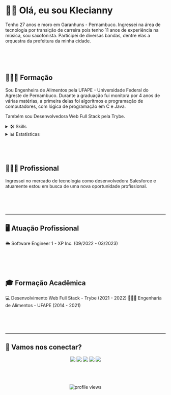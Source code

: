 # 👋🏽 Olá, eu sou Klecianny 

Tenho 27 anos e moro em Garanhuns - Pernambuco. Ingressei na área de tecnologia por transição de carreira pois tenho 11 anos de experiência na música, sou saxofonista. Participei de diversas bandas, dentre elas a orquestra da prefeitura da minha cidade.

<br>
<br>
<br>

## 👩🏽‍🎓 Formação

Sou Engenheira de Alimentos pela UFAPE - Universidade Federal do Agreste de Pernambuco. Durante a graduação fui monitora por 4 anos de várias matérias, a primeira delas foi algoritmos e programação de computadores, com lógica de programação em C e Java.

Também sou Desenvolvedora Web Full Stack pela Trybe.

<details>
<summary>🛠 Skills</summary>
<p>
<div align="center" style="display: inline_block">
<img height="40" width="40" src="https://raw.githubusercontent.com/jmnote/z-icons/master/svg/c.svg"/>
<img height="40" width="40" src="https://cdn.jsdelivr.net/gh/devicons/devicon/icons/java/java-original.svg"/>
<img title="HTML5" alt="HTML" height="40" width="40" src="https://raw.githubusercontent.com/devicons/devicon/master/icons/html5/html5-original.svg">
<img title="CSS3" alt="CSS" height="40" width="40" src="https://raw.githubusercontent.com/devicons/devicon/master/icons/css3/css3-original.svg">
<img title="JavaScript" alt="JavaScript" height="40" width="40" src="https://raw.githubusercontent.com/devicons/devicon/master/icons/javascript/javascript-plain.svg">
<img title="React" alt="React" height="40" width="40" src="https://raw.githubusercontent.com/devicons/devicon/master/icons/react/react-original.svg">
<img title="Redux" alt="redux" height="40" width="40" src="https://raw.githubusercontent.com/devicons/devicon/master/icons/redux/redux-original.svg">
<img title="Jest" alt="Jest" height="40" width="40" src="https://raw.githubusercontent.com/devicons/devicon/master/icons/jest/jest-plain.svg">
<img src="https://testing-library.com/img/logo-large.png" alt="testing-library" width="40" height="40"/>
<img alt="Docker" height="40" width="40" src="https://raw.githubusercontent.com/devicons/devicon/master/icons/docker/docker-original.svg">
<img src="https://cdn.jsdelivr.net/gh/devicons/devicon/icons/mysql/mysql-original.svg" height="40" width="40" />
<img src="https://cdn.jsdelivr.net/gh/devicons/devicon/icons/nodejs/nodejs-original.svg" height="40" width="40" />
<img alt="TypeScript.js" height="40" width="40" src="https://raw.githubusercontent.com/devicons/devicon/master/icons/typescript/typescript-original.svg">
<img src="https://cdn.jsdelivr.net/gh/devicons/devicon/icons/mongodb/mongodb-original.svg" width="40" height="40" />
<img src="https://cdn.jsdelivr.net/gh/devicons/devicon/icons/express/express-original.svg" width="40" height="40" />
<img src="https://cdn.jsdelivr.net/gh/devicons/devicon/icons/mocha/mocha-plain.svg" alt="mocha" height="40" width="40" />
<img src="https://cdn.jsdelivr.net/gh/devicons/devicon/icons/sequelize/sequelize-original.svg" alt="seuelize" height="40" width="40" />
<img src="https://cdn.jsdelivr.net/gh/devicons/devicon/icons/python/python-original.svg" height="40" width="40" />
<img src="https://cdn.jsdelivr.net/gh/devicons/devicon/icons/pytest/pytest-original.svg" height="40" width="40" />
<img src="https://raw.githubusercontent.com/devicons/devicon/master/icons/csharp/csharp-original.svg" alt="csharp" width="40" height="40"/>
<img alt="vercel" height="40px" width="40" src="https://www.svgrepo.com/show/327408/logo-vercel.svg" />
<img alt="heroku" height="40px" width="40" src="https://cdn.jsdelivr.net/gh/devicons/devicon/icons/heroku/heroku-plain.svg" />
<img height="40px" width="40" src="https://cdn.jsdelivr.net/gh/devicons/devicon/icons/trello/trello-plain.svg" />
<img src="https://raw.githubusercontent.com/devicons/devicon/master/icons/linux/linux-original.svg" alt="linux" width="40" height="40" />
<img alt="terminal" height="40px" width="40" src="https://cdn.svgporn.com/logos/terminal.svg" />
<img alt="npm" height="40" width="40" src="https://cdn.jsdelivr.net/gh/devicons/devicon/icons/npm/npm-original-wordmark.svg" />
<img src="https://cdn.jsdelivr.net/gh/devicons/devicon/icons/eslint/eslint-original.svg" alt="eslint" height="40" width="40" />
<img title="Vscode" alt="Vscode" height="40" width="40" src="https://cdn.jsdelivr.net/gh/devicons/devicon/icons/vscode/vscode-original.svg" />
<img src="https://cdn.jsdelivr.net/gh/devicons/devicon/icons/git/git-original.svg" alt="git" height="40" width="40" />
<img title="GitHub" alt="GitHub" height="40" width="40" src="https://cdn.jsdelivr.net/gh/devicons/devicon/icons/github/github-original.svg" />
</div>
</p>
</details>

<details>
<summary>📊 Estatísticas</summary>
<p>
<div align="center">
<a href="https://github.com/Kecbm" title="Kecbm profile">
<img width=396 src="https://github-readme-stats.vercel.app/api/top-langs/?username=Kecbm&hide=c%23,powershell,Mathematica,Ruby,Objective-C,Objective-C%2b%2b,Cuda&title_color=61dafb&text_color=ffffff&icon_color=61dafb&bg_color=20232a&langs_count=8&layout=compact&border_color=61dafb&hide_border=true" /></a>
</div>
</p>
</details>

<br>
<br>
<br>

## 👩🏽‍💻 Profissional

Ingressei no mercado de tecnologia como desenvolvedora Salesforce e atuamente estou em busca de uma nova oportunidade profissional.

<br>
<br>
<br>

----

## 🖥 Atuação Profissional

🌥 Software Engineer 1 - XP Inc. (09/2022 - 03/2023)

<br>
<br>
<br>

## 🎓 Formação Acadêmica

💻 Desenvolvimento Web Full Stack - Trybe (2021 - 2022)
👩🏽‍🔬 Engenharia de Alimentos - UFAPE (2014 - 2021)

<br>
<br>
<br>

----

## 🤝 Vamos nos conectar?

<div align="center" style="display: inline_block">
<a href="https://portfolio-kecbm.vercel.app/" target="_blank"><img src="https://img.shields.io/badge/-Portfólio-06D6A0?style=for-the-badge" target="_blank"></a>
<a href="https://www.linkedin.com/in/kecbm/" target="_blank"><img src="https://img.shields.io/badge/-LinkedIn-%230077B5?style=for-the-badge&logo=linkedin&logoColor=white" target="_blank"></a> 
<a href="https://www.instagram.com/kecbm/" target="_blank"><img src="https://img.shields.io/badge/-Instagram-%23E4405F?style=for-the-badge&logo=instagram&logoColor=white" target="_blank"></a>
<a href="https://twitter.com/Kecbm" target="_blank"><img src="https://img.shields.io/badge/Twitter-1DA1F2?style=for-the-badge&logo=twitter&logoColor=white" target="_blank"></a>
<a href = "mailto:kleciannymelo@gmail.com"><img src="https://img.shields.io/badge/Gmail-C00021?style=for-the-badge&logo=gmail&logoColor=white" target="_blank"></a>
</div>

<br>
<br>
<br>
<br>

<div align="center">
  <img src="https://komarev.com/ghpvc/?username=Kecbm" alt="profile views" />
</div>
